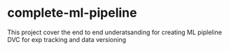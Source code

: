 # complete-ml-pipeline
This project cover the end to end underatsanding  for creating ML pipleline DVC for exp tracking and data versioning
